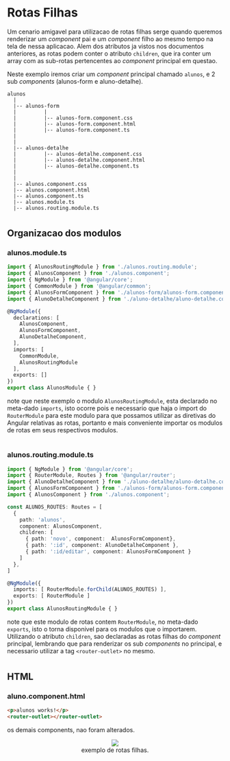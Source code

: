 # Rotas Filhas

Um cenario amigavel para utilizacao de rotas filhas serge quando queremos renderizar um _component_ pai e um _component_ filho ao mesmo tempo na tela de nessa aplicacao. Alem dos atributos ja vistos nos documentos anteriores, as rotas podem conter o atributo `children`, que ira conter um array com as sub-rotas pertencentes ao _component_ principal em questao.

Neste exemplo iremos criar um _component_ principal chamado `alunos`, e 2 sub _components_ (alunos-form e aluno-detalhe).

```
alunos
  |
  |-- alunos-form
  |         |
  |         |-- alunos-form.component.css
  |         |-- alunos-form.component.html
  |         |-- alunos-form.component.ts
  |
  |
  |-- alunos-detalhe
  |         |-- alunos-detalhe.component.css
  |         |-- alunos-detalhe.component.html
  |         |-- alunos-detalhe.component.ts
  |
  |
  |-- alunos.component.css
  |-- alunos.component.html
  |-- alunos.component.ts
  |-- alunos.module.ts
  |-- alunos.routing.module.ts
```
#
## Organizacao dos modulos


### alunos.module.ts

```typescript
import { AlunosRoutingModule } from './alunos.routing.module';
import { AlunosComponent } from './alunos.component';
import { NgModule } from '@angular/core';
import { CommonModule } from '@angular/common';
import { AlunosFormComponent } from './alunos-form/alunos-form.component';
import { AlunoDetalheComponent } from './aluno-detalhe/aluno-detalhe.component';

@NgModule({
  declarations: [
    AlunosComponent,
    AlunosFormComponent,
    AlunoDetalheComponent,
  ],
  imports: [
    CommonModule,
    AlunosRoutingModule
  ],
  exports: []
})
export class AlunosModule { }
```

note que neste exemplo o modulo `AlunosRoutingModule`, esta declarado no meta-dado `imports`, isto ocorre pois e necessario que haja o import do `RouterModule` para este modulo para que possamos utilizar as diretivas do Angular relativas as rotas, portanto e mais conveniente importar os modulos de rotas em seus respectivos modulos.

#
### alunos.routing.module.ts

```typescript
import { NgModule } from '@angular/core';
import { RouterModule, Routes } from '@angular/router';
import { AlunoDetalheComponent } from './aluno-detalhe/aluno-detalhe.component';
import { AlunosFormComponent } from './alunos-form/alunos-form.component';
import { AlunosComponent } from './alunos.component';

const ALUNOS_ROUTES: Routes = [
  {
    path: 'alunos',
    component: AlunosComponent,
    children: [
      { path: 'novo', component:  AlunosFormComponent},
      { path: ':id', component: AlunoDetalheComponent },
      { path: ':id/editar', component: AlunosFormComponent }
    ]
  },
]

@NgModule({
  imports: [ RouterModule.forChild(ALUNOS_ROUTES) ],
  exports: [ RouterModule ]
})
export class AlunosRoutingModule { }
```

note que este modulo de rotas contem `RouterModule`, no meta-dado `exports`, isto o torna disponivel para os modulos que o importarem. Utilizando o atributo `children`, sao declaradas as rotas filhas do _component_ principal, lembrando que para renderizar os sub _components_ no principal, e necessario utilizar a tag `<router-outlet>` no mesmo.

#
## HTML
### aluno.component.html

```HTML
<p>alunos works!</p>
<router-outlet></router-outlet>
```

os demais components, nao foram alterados.

<p align="center">
    <img src="img/rotas-filhas.gif"><br>
    exemplo de rotas filhas.
</p>






